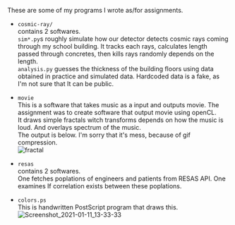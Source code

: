 These are some of my programs I wrote as/for assignments.

- `cosmic-ray/`  
  contains 2 softwares.  
  `sim*.py`s roughly simulate how our detector detects cosmic rays coming through my school building. It tracks each rays, 
   calculates length passed through concretes, then kills rays randomly depends on the length.  
  `analysis.py` guesses the thickness of the building floors using data obtained in practice and simulated data.
  Hardcoded data is a fake, as I'm not sure that It can be public.

- `movie`  
  This is a software that takes music as a input and outputs movie. The assignment was to create software that output movie using openCL.  
  It draws simple fractals witch transforms depends on how the music is loud. And overlays spectrum of the music.   
  The output is below. I'm sorry that it's mess, because of gif compression.  
  ![fractal](https://user-images.githubusercontent.com/29710855/104147489-d9315c00-5411-11eb-97b5-4dc2b97601b0.gif)

- `resas`  
  contains 2 softwares.  
  One fetches poplations of engineers and patients from RESAS API.
  One examines If correlation exists between these poplations.

- `colors.ps`  
  This is handwritten PostScript program that draws this.
  ![Screenshot_2021-01-11_13-33-33](https://user-images.githubusercontent.com/29710855/104147503-f0704980-5411-11eb-90de-5634a67de00d.png)
